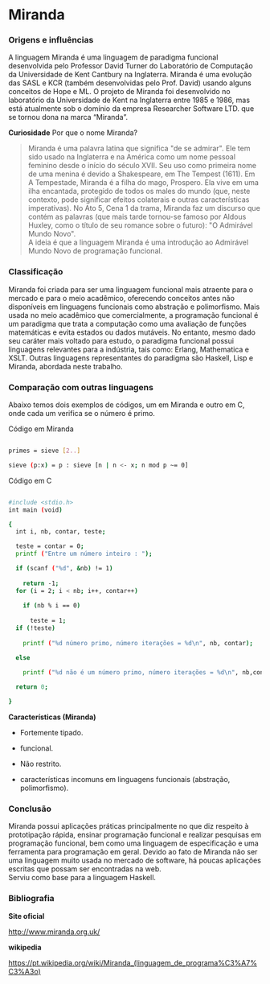 # Miranda



### Origens e influências



A linguagem Miranda é uma linguagem de paradigma funcional desenvolvida pelo Professor David Turner do Laboratório de Computação da Universidade de Kent Cantbury na Inglaterra. Miranda é uma evolução das SASL e KCR (também desenvolvidas pelo Prof.  David) usando alguns conceitos de Hope e ML. O projeto de Miranda foi desenvolvido no laboratório da Universidade de Kent na Inglaterra entre 1985 e 1986, mas está atualmente sob o domínio da empresa Researcher Software LTD. que se tornou dona na marca “Miranda”.  


**Curiosidade** 
Por que o nome Miranda?  

>Miranda é uma palavra latina que significa "de se admirar". Ele tem sido usado na Inglaterra e na América como um nome pessoal feminino desde o início do século XVII. Seu uso como primeira nome de uma menina é devido a Shakespeare, em The Tempest (1611). Em A Tempestade, Miranda é a filha do mago, Prospero. Ela vive em uma ilha encantada, protegido de todos os males do mundo (que, neste contexto, pode significar efeitos colaterais e outras características imperativas). No Ato 5, Cena 1 da trama, Miranda faz um discurso que contém as palavras (que mais tarde tornou-se famoso por Aldous Huxley, como o título de seu romance sobre o futuro): "O Admirável Mundo Novo".  
A ideia é que a linguagem Miranda é uma introdução ao Admirável Mundo Novo de programação funcional.  

### Classificação


Miranda foi criada para ser uma linguagem funcional mais atraente para o mercado e para o meio acadêmico, oferecendo conceitos antes não disponíveis em linguagens funcionais como abstração e polimorfismo. 
Mais usada no meio acadêmico que comercialmente, a programação funcional é um paradigma que trata a computação como uma avaliação de funções matemáticas e evita estados ou dados mutáveis. No entanto, mesmo dado seu caráter mais voltado para estudo, o paradigma funcional possui linguagens relevantes para a indústria, tais como:  Erlang, Mathematica e XSLT. Outras linguagens representantes do paradigma são Haskell, Lisp e Miranda, abordada neste trabalho.  

### Comparação com outras linguagens

Abaixo temos dois exemplos de códigos, um em Miranda e outro em C, onde cada um verifica se o número é primo.  



Código em Miranda

```sh

primes = sieve [2..]

sieve (p:x) = p : sieve [n | n <- x; n mod p ~= 0]

```

Código em C
  

```sh

#include <stdio.h>
int main (void) 

{
  int i, nb, contar, teste;

  teste = contar = 0;
  printf ("Entre um número inteiro : ");

  if (scanf ("%d", &nb) != 1)
 
    return -1;
  for (i = 2; i < nb; i++, contar++)
 
    if (nb % i == 0)
 
      teste = 1; 
  if (!teste)
 
    printf ("%d número primo, número iterações = %d\n", nb, contar);

  else
 
    printf ("%d não é um número primo, número iterações = %d\n", nb,contar);

  return 0;

} 

```
**Características (Miranda)**

- Fortemente tipado.

- funcional.

- Não restrito.

- características incomuns em linguagens funcionais (abstração, polimorfismo).  

### Conclusão
 
Miranda possui aplicações práticas principalmente no que diz respeito à prototipação rápida, ensinar programação funcional  e realizar pesquisas em programação funcional, bem como uma linguagem de especificação e uma ferramenta para programação em geral. Devido ao fato de Miranda não ser uma linguagem muito usada no mercado de software, há poucas aplicações escritas que possam ser encontradas na web.  
Serviu como base para a linguagem Haskell.

### Bibliografia

**Site oficial**  

http://www.miranda.org.uk/

**wikipedia**  

https://pt.wikipedia.org/wiki/Miranda_(linguagem_de_programa%C3%A7%C3%A3o)
